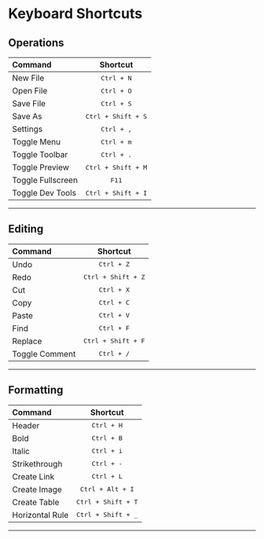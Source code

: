 # Keyboard Shortcuts 

## Operations 

|      Command         |            Shortcut             |  
|:---------------------|:-------------------------------:|   
|     New File         |   <kbd>Ctrl + N</kbd>           |  
|     Open File        |   <kbd>Ctrl + O</kbd>           |  
|     Save File        |   <kbd>Ctrl + S</kbd>           |  
|     Save As          |   <kbd>Ctrl + Shift + S</kbd>   |  
|     Settings         |   <kbd>Ctrl + ,</kbd>           |  
|     Toggle Menu      |   <kbd>Ctrl + m</kbd>           |  
|     Toggle Toolbar   |   <kbd>Ctrl + .</kbd>           |   
|     Toggle Preview   |   <kbd>Ctrl + Shift + M</kbd>   |  
|     Toggle Fullscreen|   <kbd>F11</kbd>                |  
|     Toggle Dev Tools |   <kbd>Ctrl + Shift + I</kbd>   |  

--------------------  

## Editing

|      Command         |            Shortcut             |
|:---------------------|:-------------------------------:|
|     Undo             |   <kbd>Ctrl + Z</kbd>           |
|     Redo             |   <kbd>Ctrl + Shift + Z</kbd>   | 
|     Cut              |   <kbd>Ctrl + X</kbd>           |
|     Copy             |   <kbd>Ctrl + C</kbd>           |
|     Paste            |   <kbd>Ctrl + V</kbd>           |
|     Find             |   <kbd>Ctrl + F</kbd>           |
|     Replace          |   <kbd>Ctrl + Shift + F</kbd>   |
|     Toggle Comment   |   <kbd>Ctrl + /</kbd>           |


--------------------  

## Formatting

|      Command         |            Shortcut             |
|:---------------------|:-------------------------------:| 
|     Header           |   <kbd>Ctrl + H</kbd>           |
|     Bold             |   <kbd>Ctrl + B</kbd>           |
|     Italic           |   <kbd>Ctrl + i</kbd>           |
|     Strikethrough    |   <kbd>Ctrl + -</kbd>           |
|     Create Link      |   <kbd>Ctrl + L</kbd>           |
|     Create Image     |   <kbd>Ctrl + Alt + I</kbd>     |
|     Create Table     |   <kbd>Ctrl + Shift + T</kbd>     |
|     Horizontal Rule  |   <kbd>Ctrl + Shift + _</kbd>   |

--------------------  
